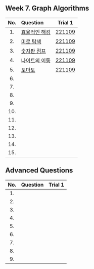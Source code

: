 ## Week 7. Graph Algorithms
|No.  |Question|Trial 1|
|:---:|:-------|:-----:|
|1.   |[효율적인 해킹](https://www.acmicpc.net/problem/1325)| [221109](https://github.com/JoonHyeok-hozy-Kim/algorithm_study/blob/main/BaekJoon/Solutions/Week7/MainQuestions/Sol_01_221108_1325_cheated.py) |
|2.   |[미로 탐색](https://www.acmicpc.net/problem/2178)| [221109](https://github.com/JoonHyeok-hozy-Kim/algorithm_study/blob/main/BaekJoon/Solutions/Week7/MainQuestions/Sol_02_221109_2178_cheated.py) |
|3.   |[숫자판 점프](https://www.acmicpc.net/problem/2210)| [221109](https://github.com/JoonHyeok-hozy-Kim/algorithm_study/blob/main/BaekJoon/Solutions/Week7/MainQuestions/Sol_03_221109_2210.py) |
|4.   |[나이트의 이동](https://www.acmicpc.net/problem/7562)| [221109](https://github.com/JoonHyeok-hozy-Kim/algorithm_study/blob/main/BaekJoon/Solutions/Week7/MainQuestions/Sol_04_221109_7562.py) |
|5.   |[토마토](https://www.acmicpc.net/problem/7569)| [221109](https://github.com/JoonHyeok-hozy-Kim/algorithm_study/blob/main/BaekJoon/Solutions/Week7/MainQuestions/Sol_05_221109_7569.py) |
|6.   |[](https://www.acmicpc.net/problem/9019)| [](https://github.com/JoonHyeok-hozy-Kim/algorithm_study/blob/main/BaekJoon/Solutions/Week7/MainQuestions/Sol.py) |
|7.   |[](https://www.acmicpc.net/problem/11724)| [](https://github.com/JoonHyeok-hozy-Kim/algorithm_study/blob/main/BaekJoon/Solutions/Week7/MainQuestions/Sol.py) |
|8.   |[](https://www.acmicpc.net/problem/16236)| [](https://github.com/JoonHyeok-hozy-Kim/algorithm_study/blob/main/BaekJoon/Solutions/Week7/MainQuestions/Sol.py) |
|9.   |[](https://www.acmicpc.net/problem/18352)| [](https://github.com/JoonHyeok-hozy-Kim/algorithm_study/blob/main/BaekJoon/Solutions/Week7/MainQuestions/Sol.py) |
|10.  |[](https://www.acmicpc.net/problem/23747)| [](https://github.com/JoonHyeok-hozy-Kim/algorithm_study/blob/main/BaekJoon/Solutions/Week7/MainQuestions/Sol.py) |
|11.  |[](https://www.acmicpc.net/problem/23749)| [](https://github.com/JoonHyeok-hozy-Kim/algorithm_study/blob/main/BaekJoon/Solutions/Week7/MainQuestions/Sol.py) |
|12.  |[](https://www.acmicpc.net/problem/24391)| [](https://github.com/JoonHyeok-hozy-Kim/algorithm_study/blob/main/BaekJoon/Solutions/Week7/MainQuestions/Sol.py) |
|13.  |[](https://www.acmicpc.net/problem/24444)| [](https://github.com/JoonHyeok-hozy-Kim/algorithm_study/blob/main/BaekJoon/Solutions/Week7/MainQuestions/Sol.py) |
|14.  |[](https://www.acmicpc.net/problem/24480)| [](https://github.com/JoonHyeok-hozy-Kim/algorithm_study/blob/main/BaekJoon/Solutions/Week7/MainQuestions/Sol.py) |
|15.  |[](https://www.acmicpc.net/problem/25195)| [](https://github.com/JoonHyeok-hozy-Kim/algorithm_study/blob/main/BaekJoon/Solutions/Week7/MainQuestions/Sol.py) |


## Advanced Questions
|No.  |Question|Trial 1|
|:---:|:-------|:-----:|
|1.   |[](https://www.acmicpc.net/problem/1005)| [](https://github.com/JoonHyeok-hozy-Kim/algorithm_study/blob/main/BaekJoon/Solutions/Week7/AdvancedQuestions/Sol.py) |
|2.   |[](https://www.acmicpc.net/problem/1707)| [](https://github.com/JoonHyeok-hozy-Kim/algorithm_study/blob/main/BaekJoon/Solutions/Week7/AdvancedQuestions/Sol.py) |
|3.   |[](https://www.acmicpc.net/problem/1766)| [](https://github.com/JoonHyeok-hozy-Kim/algorithm_study/blob/main/BaekJoon/Solutions/Week7/AdvancedQuestions/Sol.py) |
|4.   |[](https://www.acmicpc.net/problem/1937)| [](https://github.com/JoonHyeok-hozy-Kim/algorithm_study/blob/main/BaekJoon/Solutions/Week7/AdvancedQuestions/Sol.py) |
|5.   |[](https://www.acmicpc.net/problem/2623)| [](https://github.com/JoonHyeok-hozy-Kim/algorithm_study/blob/main/BaekJoon/Solutions/Week7/AdvancedQuestions/Sol.py) |
|6.   |[](https://www.acmicpc.net/problem/14289)| [](https://github.com/JoonHyeok-hozy-Kim/algorithm_study/blob/main/BaekJoon/Solutions/Week7/AdvancedQuestions/Sol.py) |
|7.   |[](https://www.acmicpc.net/problem/16724)| [](https://github.com/JoonHyeok-hozy-Kim/algorithm_study/blob/main/BaekJoon/Solutions/Week7/AdvancedQuestions/Sol.py) |
|8.   |[](https://www.acmicpc.net/problem/20980)| [](https://github.com/JoonHyeok-hozy-Kim/algorithm_study/blob/main/BaekJoon/Solutions/Week7/AdvancedQuestions/Sol.py) |
|9.   |[](https://www.acmicpc.net/problem/25189)| [](https://github.com/JoonHyeok-hozy-Kim/algorithm_study/blob/main/BaekJoon/Solutions/Week7/AdvancedQuestions/Sol.py) |